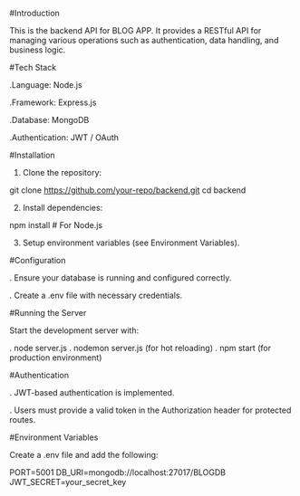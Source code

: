 

#Introduction

This is the backend API for BLOG APP. It provides a RESTful API for managing various operations such as authentication, data handling, and business logic.



#Tech Stack

.Language: Node.js 

.Framework: Express.js

.Database: MongoDB 

.Authentication: JWT / OAuth

#Installation

1. Clone the repository:

git clone https://github.com/your-repo/backend.git
cd backend

2. Install dependencies:

npm install  # For Node.js

3. Setup environment variables (see Environment Variables).



#Configuration

. Ensure your database is running and configured correctly.

. Create a .env file with necessary credentials.


#Running the Server

Start the development server with:

. node server.js
. nodemon server.js (for hot reloading)
. npm start (for production environment)



#Authentication

. JWT-based authentication is implemented.

. Users must provide a valid token in the Authorization header for protected routes.



#Environment Variables

Create a .env file and add the following:

PORT=5001
DB_URI=mongodb://localhost:27017/BLOGDB
JWT_SECRET=your_secret_key